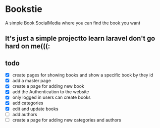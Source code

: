 # Bookstie

A simple Book SocialMedia where you can find the book you want

## It's just a simple projectto learn laravel don't go hard on me(((:

## todo
- [x] create pages for showing books and show a specific book by they id
- [x] add a master page
- [x] create a page for adding new book
- [x] add the Authentication to the website
- [x] only logged in users can create books
- [x] add categories
- [x] edit and update books
- [ ] add authors
- [ ] create a page for adding new categories and authors
